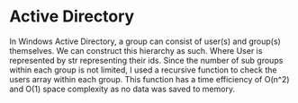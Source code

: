 # Active Directory

In Windows Active Directory, a group can consist of user(s) and group(s) themselves. We can construct this hierarchy as such. Where User is represented by str representing their ids. Since the number of sub groups within each group is not limited, I used a recursive function to check the users array within each group. This function has a time efficiency of O(n^2) and O(1) space complexity as no data was saved to memory.